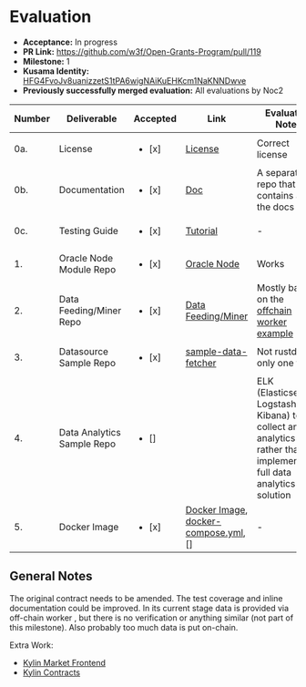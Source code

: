 # Evaluation

* **Acceptance:** In progress
* **PR Link:** https://github.com/w3f/Open-Grants-Program/pull/119
* **Milestone:** 1
* **Kusama Identity:** [HFG4FvoJv8uanizzetS1tPA6wigNAiKuEHKcm1NaKNNDwve](https://polkascan.io/pre/kusama/account/HFG4FvoJv8uanizzetS1tPA6wigNAiKuEHKcm1NaKNNDwve)
* **Previously successfully merged evaluation:** All evaluations by Noc2

| Number | Deliverable | Accepted | Link | Evaluation Notes |
| ------------- | ------------- | ------------- | ------------- |------------- |
| 0a. | License | <ul><li>[x] </li></ul> | [License](https://github.com/Kylin-Network/kylin-node/blob/main/LICENSE) |  Correct license  |
| 0b. | Documentation | <ul><li>[x] </li></ul> | [Doc](https://github.com/Kylin-Network/documents) | A separate repo that contains all the docs  |
| 0c. | Testing Guide | <ul><li>[x] </li></ul> | [Tutorial](https://github.com/Kylin-Network/documents/blob/main/Kylin-Network-Demo-Tutorial.md) | - |
| 1. | Oracle Node Module Repo | <ul><li>[x] </li></ul> | [Oracle Node](https://github.com/Kylin-Network/kylin-node)| Works |
| 2. | Data Feeding/Miner Repo | <ul><li>[x] </li></ul> | [Data Feeding/Miner](https://github.com/Kylin-Network/kylin-ocw-module)  | Mostly based on the [offchain worker example](https://github.com/paritytech/substrate/blob/master/frame/example-offchain-worker/src/lib.rs) |
| 3. | Datasource Sample Repo | <ul><li>[x] </li></ul> | [sample-data-fetcher](https://github.com/Kylin-Network/sample-data-fetcher) | Not rustdocs, only one test |
| 4. | Data Analytics Sample Repo | <ul><li>[] </li></ul> | []() | ELK (Elasticsearch, Logstash, and Kibana) to collect and analytics data rather than implement a full data analytics solution |
| 5. | Docker Image | <ul><li>[x] </li></ul> | [Docker Image](https://drive.google.com/file/d/1sdTbaEhWZdToZ3ASeoNerOeZwfNy4KPN/view?usp=sharing), [docker-compose.yml](https://github.com/Kylin-Network/kylin-node/blob/main/scripts/docker-compose.yml), [] | - |


## General Notes

The original contract needs to be amended. The test coverage and inline documentation could be improved. In its current stage data is provided via off-chain worker , but there is no verification or anything similar (not part of this milestone). Also probably too much data is put on-chain. 

Extra Work: 
- [Kylin Market Frontend](https://github.com/Kylin-Network/kylin-market-frontend)
- [Kylin Contracts](https://github.com/Kylin-Network/kylin-contracts)